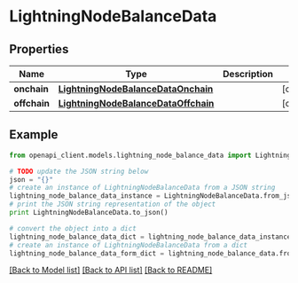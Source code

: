 # LightningNodeBalanceData


## Properties
Name | Type | Description | Notes
------------ | ------------- | ------------- | -------------
**onchain** | [**LightningNodeBalanceDataOnchain**](LightningNodeBalanceDataOnchain.md) |  | [optional] 
**offchain** | [**LightningNodeBalanceDataOffchain**](LightningNodeBalanceDataOffchain.md) |  | [optional] 

## Example

```python
from openapi_client.models.lightning_node_balance_data import LightningNodeBalanceData

# TODO update the JSON string below
json = "{}"
# create an instance of LightningNodeBalanceData from a JSON string
lightning_node_balance_data_instance = LightningNodeBalanceData.from_json(json)
# print the JSON string representation of the object
print LightningNodeBalanceData.to_json()

# convert the object into a dict
lightning_node_balance_data_dict = lightning_node_balance_data_instance.to_dict()
# create an instance of LightningNodeBalanceData from a dict
lightning_node_balance_data_form_dict = lightning_node_balance_data.from_dict(lightning_node_balance_data_dict)
```
[[Back to Model list]](../README.md#documentation-for-models) [[Back to API list]](../README.md#documentation-for-api-endpoints) [[Back to README]](../README.md)


